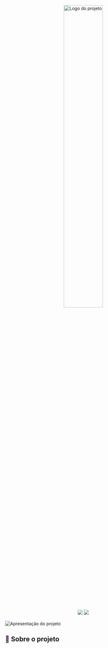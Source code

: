 <div align="center">
<img src="https://user-images.githubusercontent.com/69599810/147178012-589c4800-e76e-49e9-8739-4efbb29e74fe.png" alt="Logo do projeto" width="50%">

<br>

<img src="https://img.shields.io/github/license/iamthiagoo/meus-pensamentos?color=white&style=for-the-badge">
<img src="https://img.shields.io/github/languages/count/iamthiagoo/meus-pensamentos?color=black&style=for-the-badge">
</div> 

<br>
<img src="https://user-images.githubusercontent.com/69599810/147194299-fb773006-aba6-4dfc-a1d8-9f7c0d623e6a.gif" alt="Apresentação do projeto">

<br>

## 🧠 Sobre o projeto 


